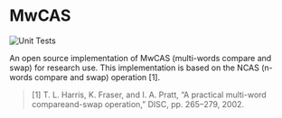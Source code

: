 # MwCAS

![Unit Tests](https://github.com/dbgroup-nagoya-u/mwcas/workflows/Unit%20Tests/badge.svg?branch=main)

An open source implementation of MwCAS (multi-words compare and swap) for research use. This implementation is based on the NCAS (n-words compare and swap) operation [1].

> [1] T. L. Harris, K. Fraser, and I. A. Pratt, “A practical multi-word compareand-swap operation,” DISC, pp. 265–279, 2002.

